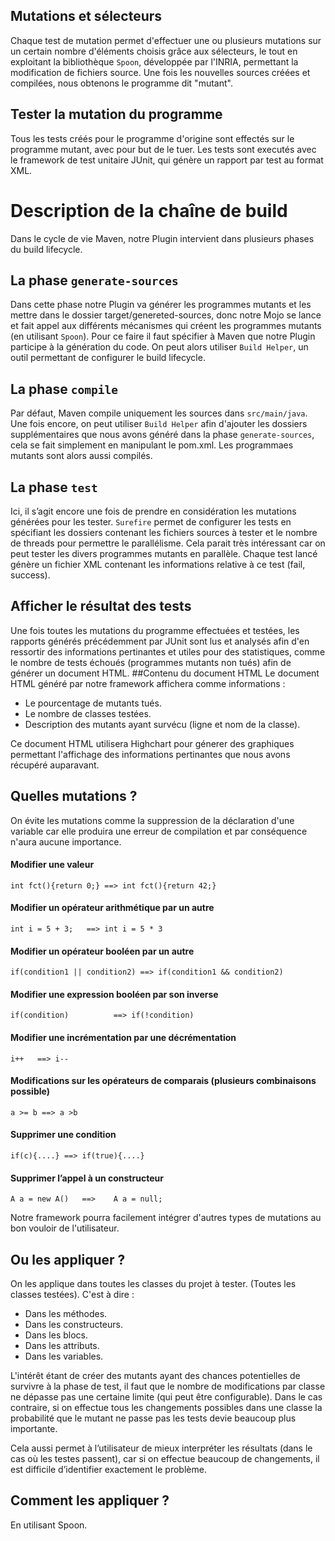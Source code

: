 ## Mutations et sélecteurs
Chaque test de mutation permet d'effectuer une ou plusieurs mutations sur un certain nombre d'éléments choisis grâce aux sélecteurs, le tout en exploitant la bibliothèque `Spoon`, développée par l'INRIA, permettant la modification de fichiers source. Une fois les nouvelles sources créées et compilées, nous obtenons le programme dit "mutant".

## Tester la mutation du programme
Tous les tests créés pour le programme d'origine sont effectés sur le programme mutant, avec pour but de le tuer. Les tests sont executés avec le framework de test unitaire JUnit, qui génère un rapport par test au format XML.


# Description de la chaîne de build
Dans le cycle de vie Maven, notre Plugin intervient dans plusieurs phases du build lifecycle. 

## La phase `generate-sources`
Dans cette phase notre Plugin va générer les programmes mutants et les mettre dans le dossier target/genereted-sources, donc notre Mojo se lance et fait appel aux différents mécanismes qui créent les programmes mutants (en utilisant `Spoon`). Pour ce faire il faut spécifier à Maven que notre Plugin participe à la génération du code. On peut alors utiliser `Build Helper`, un outil permettant de configurer le build lifecycle.
## La phase `compile` 
Par défaut, Maven compile uniquement les sources dans `src/main/java`. Une fois encore, on peut utiliser `Build Helper` afin d'ajouter les dossiers supplémentaires que nous avons généré dans la phase `generate-sources`, cela se fait simplement en manipulant le pom.xml. Les programmaes mutants sont alors aussi compilés.
## La phase `test` 
Ici, il s’agit encore une fois de prendre en considération les mutations générées pour les tester. `Surefire` permet de configurer les tests  en spécifiant les dossiers contenant les fichiers sources à tester et le nombre de threads pour permettre le parallélisme.
Cela parait très intéressant car on peut tester les divers programmes mutants en parallèle. Chaque test lancé génère un fichier XML contenant les informations relative à ce test (fail, success).    


## Afficher le résultat des tests
Une fois toutes les mutations du programme effectuées et testées, les rapports générés précédemment par JUnit sont lus et analysés afin d'en ressortir des informations pertinantes et utiles pour des statistiques, comme le nombre de tests échoués (programmes mutants non tués) afin de générer un document HTML.
##Contenu du document HTML
Le document HTML généré par notre framework affichera comme informations :
* Le pourcentage de mutants tués.
* Le nombre de classes testées.
* Description des mutants ayant survécu (ligne et nom de la classe).

Ce document HTML utilisera Highchart pour génerer des graphiques permettant l'affichage des informations pertinantes que nous avons récupéré auparavant.

## Quelles mutations ?
On évite les mutations comme la suppression de la déclaration d'une variable car elle produira une erreur de compilation et par conséquence n'aura aucune importance.

#### Modifier une valeur 

`int fct(){return 0;} ==> int fct(){return 42;}`

#### Modifier un opérateur arithmétique par un autre 

`int i = 5 + 3;   ==> int i = 5 * 3`

#### Modifier un opérateur booléen par un autre

`if(condition1 || condition2) ==> if(condition1 && condition2)`

#### Modifier une expression booléen par son inverse 

`if(condition)          ==> if(!condition)`

#### Modifier une incrémentation par une décrémentation             

`i++   ==> i--`

#### Modifications sur les opérateurs de comparais (plusieurs combinaisons possible) 

`a >= b ==> a >b `

#### Supprimer une condition

`if(c){....} ==> if(true){....}`

#### Supprimer l’appel à un constructeur  

`A a = new A()   ==>    A a = null;` 

Notre framework pourra facilement intégrer d'autres types de mutations au bon vouloir de l'utilisateur.




## Ou les appliquer ?
On les applique dans toutes les classes du projet à tester. (Toutes les classes testées).
C'est à dire :
* Dans les méthodes.
* Dans les constructeurs.
* Dans les blocs.
* Dans les attributs.
* Dans les variables.

L'intérêt étant de créer des mutants ayant des chances potentielles de survivre à la phase de test, il faut que le nombre de modifications par classe ne dépasse pas une certaine limite (qui peut être configurable). Dans le cas contraire, si on effectue tous les changements possibles dans une classe la probabilité que le mutant ne passe pas les tests devie beaucoup plus importante. 

Cela aussi permet à l’utilisateur de mieux interpréter les résultats (dans le cas où les testes passent), car si on effectue beaucoup de changements, il est difficile d’identifier exactement le problème.


## Comment les appliquer ?
En utilisant Spoon.
